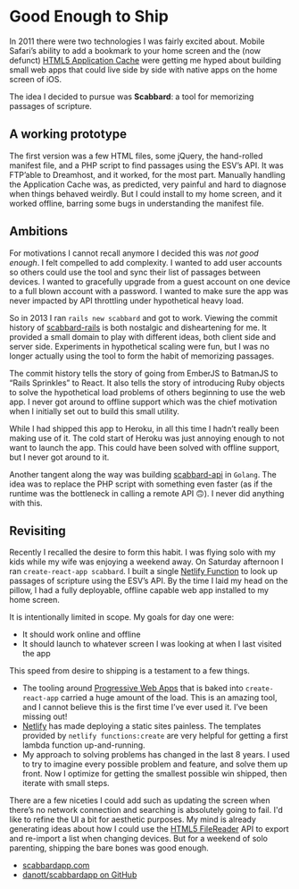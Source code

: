 <template data-parse>2019-11-09 #react #netlify</template>

# Good Enough to Ship

In 2011 there were two technologies I was fairly excited about.
Mobile Safari’s ability to add a bookmark to your home screen and the (now defunct) [HTML5 Application Cache][] were getting me hyped about building small web apps that could live side by side with native apps on the home screen of iOS.

The idea I decided to pursue was **Scabbard**: a tool for memorizing passages of scripture.

## A working prototype

The first version was a few HTML files, some jQuery, the hand-rolled manifest file, and a PHP script to find passages using the ESV’s API.
It was FTP’able to Dreamhost, and it worked, for the most part.
Manually handling the Application Cache was, as predicted, very painful and hard to diagnose when things behaved weirdly.
But I could install to my home screen, and it worked offline, barring some bugs in understanding the manifest file.

## Ambitions

For motivations I cannot recall anymore I decided this was _not good enough_.
I felt compelled to add complexity.
I wanted to add user accounts so others could use the tool and sync their list of passages between devices.
I wanted to gracefully upgrade from a guest account on one device to a full blown account with a password.
I wanted to make sure the app was never impacted by API throttling under hypothetical heavy load.

So in 2013 I ran `rails new scabbard` and got to work.
Viewing the commit history of [scabbard-rails][] is both nostalgic and disheartening for me.
It provided a small domain to play with different ideas, both client side and server side.
Experiments in hypothetical scaling were fun, but I was no longer actually using the tool to form the habit of memorizing passages.

The commit history tells the story of going from EmberJS to BatmanJS to “Rails Sprinkles” to React.
It also tells the story of introducing Ruby objects to solve the hypothetical load problems of others beginning to use the web app.
I never got around to offline support which was the chief motivation when I initially set out to build this small utility.

While I had shipped this app to Heroku, in all this time I hadn’t really been making use of it.
The cold start of Heroku was just annoying enough to not want to launch the app.
This could have been solved with offline support, but I never got around to it.

Another tangent along the way was building [scabbard-api][] in `Golang`.
The idea was to replace the PHP script with something even faster (as if the runtime was the bottleneck in calling a remote API 🙃).
I never did anything with this.

## Revisiting

Recently I recalled the desire to form this habit.
I was flying solo with my kids while my wife was enjoying a weekend away.
On Saturday afternoon I ran `create-react-app scabbard`.
I built a single [Netlify Function][] to look up passages of scripture using the ESV’s API.
By the time I laid my head on the pillow, I had a fully deployable, offline capable web app installed to my home screen.

It is intentionally limited in scope.
My goals for day one were:

- It should work online and offline
- It should launch to whatever screen I was looking at when I last visited the app

This speed from desire to shipping is a testament to a few things.

- The tooling around [Progressive Web Apps][] that is baked into `create-react-app` carried a huge amount of the load. This is an amazing tool, and I cannot believe this is the first time I’ve ever used it. I’ve been missing out!
- [Netlify][] has made deploying a static sites painless. The templates provided by `netlify functions:create` are very helpful for getting a first lambda function up-and-running.
- My approach to solving problems has changed in the last 8 years. I used to try to imagine every possible problem and feature, and solve them up front. Now I optimize for getting the smallest possible win shipped, then iterate with small steps.

There are a few niceties I could add such as updating the screen when there’s no network connection and searching is absolutely going to fail.
I'd like to refine the UI a bit for aesthetic purposes.
My mind is already generating ideas about how I could use the [HTML5 FileReader][] API to export and re-import a list when changing devices.
But for a weekend of solo parenting, shipping the bare bones was good enough.

- [scabbardapp.com](https://www.scabbardapp.com)
- [danott/scabbardapp on GitHub](https://github.com/danott/scabbardapp)

[html5 application cache]: https://developer.mozilla.org/en-US/docs/Web/HTML/Using_the_application_cache
[scabbard-rails]: https://github.com/danott/scabbard-rails
[scabbard-api]: https://github.com/danott/scabbard-api
[netlify function]: https://functions.netlify.com
[progressive web apps]: https://developers.google.com/web/progressive-web-apps
[netlify]: https://www.netlify.com
[html5 filereader]: https://developer.mozilla.org/en-US/docs/Web/API/FileReader